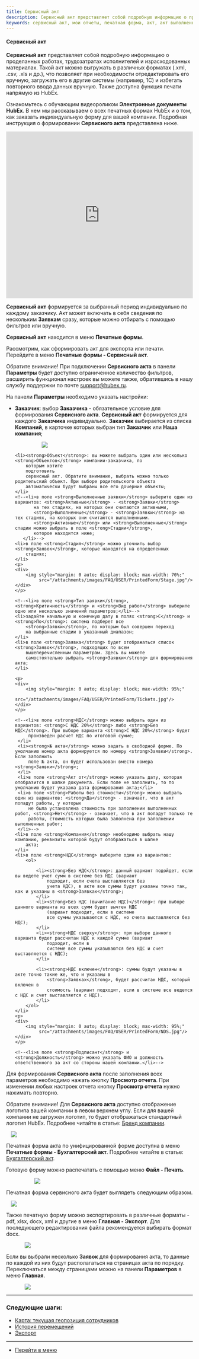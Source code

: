 ```yaml
---
title: Сервисный акт
description: Сервисный акт представляет собой подробную информацию о проделанных работах, трудозатратах исполнителей и израсходованных материалах. Такой акт можно выгружать в различных форматах (.xml, .csv, .excel и др.), что позволяет при необходимости отредактировать его вручную, загружать его в другие системы (например, 1С) и избегать повторного ввода данных вручную.
keywords: сервисный акт, мои отчеты, печатная форма, акт, акт выполненных работ, акт для заказчика, hubex, хабекс, хубекс, хабикс
---
```


#### Сервисный акт

<html>
<meta charset="utf-8">

</html>

<body>
<p><strong>Сервисный акт</strong> представляет собой подробную информацию о проделанных работах, трудозатратах
    исполнителей и
    израсходованных материалах. Такой акт можно выгружать в различных форматах (.xml, .csv, .xls и др.), что позволяет
    при необходимости отредактировать его вручную, загружать его в другие системы (например,
    1С) и избегать повторного ввода данных вручную. Также доступна функция печати напрямую из HubEx.</p>

<p>Ознакомьтесь с обучающим видеороликом <strong>Электронные документы HubEx</strong>. В нем мы рассказываем о всех
    печатных формах HubEx и о том, как заказать индивидуальную форму для вашей компании. Подробная инструкция о
    формировании <strong>Сервисного акта</strong> представлена ниже. </p>
<iframe src="https://www.youtube.com/embed/WhKGc-GrOjI" width="100%" height="450px" frameborder="0"
        allowfullscreen="allowfullscreen"></iframe>

<p><strong>Сервисный акт</strong> формируется за выбранный период индивидуально по каждому заказчику.
    Акт может включать в себя сведения по
    нескольким <strong>Заявкам</strong> сразу, которые можно отбирать с помощью фильтров или вручную. </p>
<p><strong>Сервисный акт</strong> находится в меню <strong>Печатные формы</strong>.</p>
<p>Рассмотрим, как сформировать акт для экспорта или печати. Перейдите в меню <strong>Печатные формы - Сервисный
    акт</strong>. </p>

<p>Обратите внимание! При подключении <strong>Сервисного акта</strong> в панели <strong>Параметры</strong> будет
    доступно ограниченное количество фильтров, расширить функционал настроек вы можете также, обратившись в нашу службу
    поддержки по почте <a
            href="mailto:support@hubex.ru" target="_blank" rel="noopener">
        support@hubex.ru</a>.</p>

<p>На панели <strong>Параметры</strong> необходимо указать настройки:</p>
<ul>
    <li><strong>Заказчик</strong>: выбор <strong>Заказчика</strong> - обязательное условие для формирования <strong>Сервисного
        акта</strong>. <strong>Сервисный акт</strong> формируется для
        каждого <strong>Заказчика</strong> индивидуально. <strong>Заказчик</strong> выбирается из списка <strong>Компаний</strong>,
        в карточке которых выбран тип <strong>Заказчик</strong>
        или <strong>Наша компания</strong>;
    </li>
    <p>
    <div>
        <img style="margin: 0 auto; display: block; max-width: 70%;"
             src="/attachments/images/FAQ/USER/PrintedForm/Customer.jpg"/>
    </div>
    </p>

    <li><strong>Объект</strong>: вы можете выбрать один или несколько <strong>Объектов</strong> компании-заказчика, по
        которым хотите
        подготовить
        сервисный акт. Обратите внимание, выбрать можно только родительский объект. При выборе родительского объекта
        автоматически будут выбраны все его дочерние объекты;
    </li>
    <!--<li>в поле <strong>Выполненные заявки</strong> выберите один из вариантов: <strong>Активные</strong> - <strong>Заявки</strong>
           на тех стадиях, на которых они считаются активными,
           <strong>Выполненные</strong> - <strong>Заявки</strong> на тех стадиях, на которых они считаются выполненными.
           <strong>Активные</strong> или <strong>Выполненные</strong> стадии можно выбрать в поле <strong>Стадии</strong>,
           которое находится ниже;
       </li>-->
    <li>в поле <strong>Стадия</strong> можно уточнить выбор <strong>Заявок</strong>, которые находятся на определенных
        стадиях;
    </li>
    <p>
    <div>
        <img style="margin: 0 auto; display: block; max-width: 70%;"
             src="/attachments/images/FAQ/USER/PrintedForm/Stage.jpg"/>
    </div>
    </p>

    <!--<li>в поле <strong>Тип заявки</strong>, <strong>Критичность</strong> и <strong>Вид работ</strong> выберите одно или несколько значений параметров;</li>-->
    <li>задайте начальную и конечную дату в полях <strong>С</strong> и <strong>По</strong>: система подберет все
        <strong>Заявки</strong>, по которым был совершен переход
        на выбранные стадии в указанный диапазон;
    </li>
    <li>в поле <strong>Заявка</strong> будет отображаться список <strong>Заявок</strong>, подходящих по всем
        вышеперечисленным параметрам. Здесь вы можете
        самостоятельно выбрать <strong>Заявки</strong> для формирования акта;
    </li>

    <p>
    <div>
        <img style="margin: 0 auto; display: block; max-width: 95%;"
             src="/attachments/images/FAQ/USER/PrintedForm/Tickets.jpg"/>
    </div>
    </p>

    <!--<li>в поле <strong>НДС</strong> можно выбрать один из вариантов: <strong>С НДС 20%</strong> либо <strong>Без НДС</strong>. При выборе варианта <strong>С НДС 20%</strong> будет
         произведен расчет НДС по итоговой сумме;
     </li>
     <li><strong>№ акта</strong> можно задать в свободной форме. По умолчанию номер акта формируется по номеру <strong>Заявки</strong>. Если заполнить
         поле № акта, он будет использован вместо номера <strong>Заявки</strong>;
     </li>
     <li>в поле <strong>Акт от</strong> можно указать дату, которая отобразится в шапке документа. Если поле не заполнить, то по умолчанию будет указана дата формирования акта;</li>
     <li>в поле <strong>Работы без стоимости</strong> можно выбрать один из вариантов: <strong>Да</strong> - означает, что в акт попадут работы, у которых
         не была установлена стоимость при заполнении выполненных работ, <strong>Нет</strong> - означает, что в акт попадут только те
         работы, стоимость которых была заполнена при заполнении выполненных работ;
     </li>-->
    <li>в поле <strong>Компания</strong> необходимо выбрать нашу компанию, реквизиты которой будут отображаться в шапке
        акта;
    </li>
    <li>в поле <strong>НДС</strong> выберите один из вариантов:
        <ol>

            <li><strong>Без НДС</strong>: данный вариант подойдет, если вы ведете учет сумм в системе без НДС (вариант
                подходит, если счета выставляются без
                учета НДС), в акте все суммы будут указаны точно так, как и указаны в <strong>Заявках</strong>;
            </li>
            <li><strong>Без НДС (вычитание НДС)</strong>: при выборе данного варианта из всех сумм будет вычтен НДС
                (вариант подходит, если в системе
                все суммы указываются с НДС, но счета выставляются без НДС);
            </li>
            <li><strong>НДС сверху</strong>: при выборе данного варианта будет рассчитан НДС к каждой сумме (вариант
                подходит, если в
                системе все суммы указываются без НДС и счет выставляется с НДС);
            </li>

            <li><strong>НДС включен</strong>: суммы будут указаны в акте точно такие же, что и указаны в
                <strong>Заявках</strong>, будет рассчитан НДС, который включен в
                стоимость (вариант подходит, если в системе все ведется с НДС и счет выставляется с НДС).
            </li>
        </ol>
    </li>
    <p>
    <div>
        <img style="margin: 0 auto; display: block; max-width: 95%;"
             src="/attachments/images/FAQ/USER/PrintedForm/NDS.jpg"/>
    </div>
    </p>

    <!--<li>в поле <strong>Подписант</strong> и <strong>Должность</strong> можно указать ФИО и должность ответственного за акт со стороны нашей компании.</li>-->

</ul>
<p>Для формирования <strong>Сервисного акта</strong> после заполнения всех параметров необходимо нажать кнопку <strong>Просмотр
    отчета</strong>. При изменении любых настроек отчета кнопку <strong>Просмотр отчета</strong> нужно нажимать
    повторно.</p>

<p>Обратите внимание! Для <strong>Сервисного акта</strong> доступно отображение логотипа вашей компании в левом верхнем
    углу. Если для вашей компании не загружен логотип, то будет отображаться стандартный логотип HubEx. Подробнее
    читайте в статье: <a href="https://wiki.hubex.ru/docs/FAQ/RU/user/Branding.html">Бренд компании</a>.</p>

<div>
    <img style="margin: 0 auto; display: block; max-width: 95%;"
         src="/attachments/images/FAQ/USER/PrintedForm/PrintedForm.jpg"/>
</div>

<p>Печатная форма акта по унифицированной форме доступна в меню <strong>Печатные формы - Бухгалтерский акт</strong>.
    Подробнее читайте в статье: <a href="https://wiki.hubex.ru/docs/FAQ/RU/user/PrintedFormActOfAccounting.html">Бухгалтерский
        акт</a>.</p>

<p>Готовую форму можно распечатать с помощью меню <strong>Файл - Печать</strong>. </p>

<div>
    <img style="margin: 0 auto; display: block; max-width: 70%;"
         src="/attachments/images/FAQ/USER/PrintedForm/Print.jpg"/>
</div>
<p>Печатная форма сервисного акта будет выглядеть следующим образом. </p>
<div>
    <img style="margin: 0 auto; display: block; max-width: 95%;"
         src="/attachments/images/FAQ/USER/PrintedForm/PrintForm.jpg"/>
</div>

<p>Также печатную форму можно экспортировать в различные форматы - pdf, xlsx, docx, xml и другие в меню <strong>Главная
    - Экспорт</strong>. Для последующего редактирования файла рекомендуется выбирать формат docx.</p>

<div>
    <img style="margin: 0 auto; display: block; max-width: 80%;"
         src="/attachments/images/FAQ/USER/PrintedForm/Export.jpg"/>
</div>

<p>Если вы выбрали несколько <strong>Заявок</strong> для формирования акта, то данные по каждой из них будут
    располагаться на страницах акта по порядку. Переключаться между страницами можно на панели
    <strong>Параметров</strong> в меню <strong>Главная</strong>.</p>
<div>
    <img style="margin: 0 auto; display: block; max-width: 80%;"
         src="/attachments/images/FAQ/USER/PrintedForm/PrintedForm2.jpg"/>
</div>

</body>


___
### Следующие шаги:
- [Карта: текущая геопозиция сотрудников](./GeoPosition.md)
- [История перемещений](./Geotracking.md)
- [Экспорт](./Export.md)

____
- [Перейти в меню](http://wiki.hubex.ru)
